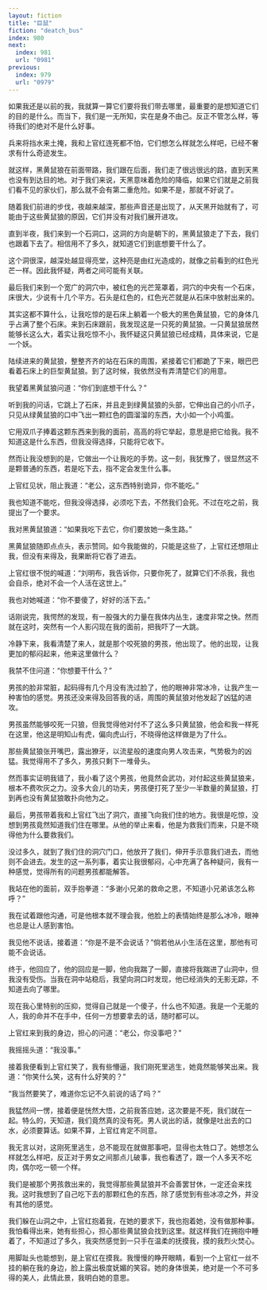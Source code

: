 ```yaml
---
layout: fiction
title: "巨鼠"
fiction: "deatch_bus"
index: 980
next:
  index: 981
  url: "0981"
previous:
  index: 979
  url: "0979"
---
```

如果我还是以前的我，我就算一算它们要将我们带去哪里，最重要的是想知道它们的目的是什么。而当下，我们是一无所知，实在是身不由己。反正不管怎么样，等待我们的绝对不是什么好事。

兵来将挡水来土掩，我和上官红连死都不怕，它们想怎么样就怎么样吧，已经不奢求有什么奇迹发生。

就这样，黑黄鼠狼在前面带路，我们跟在后面，我们走了很远很远的路，直到天黑也没有到达目的地。对于我们来说，天黑意味着危险的降临，如果它们就是之前我们看不见的家伙们，那么就不会有第二重危险。如果不是，那就不好说了。

随着我们前进的步伐，夜越来越深，那些声音还是出现了，从天黑开始就有了，可能由于这些黄鼠狼的原因，它们并没有对我们展开进攻。

直到半夜，我们来到一个石洞口，这洞的方向是朝下的，黑黄鼠狼走了下去，我们也跟着下去了。相信用不了多久，就知道它们到底想要干什么了。

这个洞很深，越深处越显得亮堂，这种亮是由红光造成的，就像之前看到的红色光芒一样。因此我怀疑，两者之间可能有关联。

最后我们来到一个宽广的洞穴中，被红色的光芒笼罩着，洞穴的中央有一个石床，床很大，少说有十几个平方。石头是红色的，红色光芒就是从石床中放射出来的。

其实这都不算什么，让我吃惊的是石床上躺着一个极大的黑色黄鼠狼，它的身体几乎占满了整个石床。来到石床跟前，我发现这是一只死的黄鼠狼。一只黄鼠狼居然能够长这么大，着实让我吃惊不小，我怀疑这只黄鼠狼已经成精，具体来说，它是一个妖。

陆续进来的黄鼠狼，整整齐齐的站在石床的周围，紧接着它们都跪了下来，眼巴巴看着石床上的巨型黄鼠狼。到了这时候，我依然没有弄清楚它们的用意。

我望着黑黄鼠狼问道：“你们到底想干什么？”

听到我的问话，它跳上了石床，并且走到绿黄鼠狼的头部，它伸出自己的小爪子，只见从绿黄鼠狼的口中飞出一颗红色的圆溜溜的东西，大小如一个小鸡蛋。

它用双爪子捧着这颗东西来到我的面前，高高的将它举起，意思是把它给我。我不知道这是什么东西，但我没得选择，只能将它收下。

然而让我没想到的是，它做出一个让我吃的手势。这一刻，我犹豫了，很显然这不是颗普通的东西，若是吃下去，指不定会发生什么事。

上官红见状，阻止我道：“老公，这东西特别诡异，你不能吃。”

我也知道不能吃，但我没得选择，必须吃下去，不然我们会死。不过在吃之前，我提出了一个要求。

我对黑黄鼠狼道：“如果我吃下去它，你们要放她一条生路。”

黑黄鼠狼随即点点头，表示赞同。如今我能做的，只能是这些了，上官红还想阻止我，但没有来得及，我果断将它吞了进去。

上官红很不悦的喊道：“刘明布，我告诉你，只要你死了，就算它们不杀我，我也会自杀，绝对不会一个人活在这世上。”

我也对她喊道：“你不要傻了，好好的活下去。”

话刚说完，我愕然的发现，有一股强大的力量在我体内丛生，速度非常之快。然而就在这时，突然有一个人影闪现在我的面前，把我吓了一大跳。

冷静下来，我看清楚了来人，就是那个咬死狼的男孩，他出现了。他的出现，让我更加的郁闷起来，他来这里做什么？

我禁不住问道：“你想要干什么？”

男孩的脸非常脏，起码得有几个月没有洗过脸了，他的眼神非常冰冷，让我产生一种害怕的感觉。男孩还没来得及回答我的话，周围的黄鼠狼对他发起了凶猛的进攻。

男孩虽然能够咬死一只狼，但我觉得他对付不了这么多只黄鼠狼，他会和我一样死在这里，他这是明知山有虎，偏向虎山行，不晓得他这样做是为了什么。

那些黄鼠狼张开嘴巴，露出獠牙，以流星般的速度向男人攻击来，气势极为的凶猛。我觉得用不了多久，男孩只剩下一堆骨头。

然而事实证明我错了，我小看了这个男孩，他竟然会武功，对付起这些黄鼠狼来，根本不费吹灰之力。没多大会儿的功夫，男孩便打死了至少一半数量的黄鼠狼，打到再也没有黄鼠狼敢扑向他为之。

最后，男孩带着我和上官红飞出了洞穴，直接飞向我们住的地方。我很是吃惊，没想到男孩竟然知道我们住在哪里。从他的举止来看，他是为救我们而来，只是不晓得他为什么要救我们。

没过多久，就到了我们住的洞穴门口，他放开了我们，伸开手示意我们进去，而他则不会进去。发生的这一系列事，着实让我很郁闷，心中充满了各种疑问，我有一种感觉，觉得所有的问题男孩都能解答。

我站在他的面前，双手抱拳道：“多谢小兄弟的救命之恩，不知道小兄弟该怎么称呼？”

我在试着跟他沟通，可是他根本就不理会我，他脸上的表情始终是那么冰冷，眼神也总是让人感到害怕。

我见他不说话，接着道：“你是不是不会说话？”倘若他从小生活在这里，那他有可能不会说话。

终于，他回应了，他的回应是一脚，他向我踹了一脚，直接将我踹进了山洞中，但我没有受伤。当我在洞中站稳后，我望向洞口时发现，他已经消失的无影无踪，不知道去向了哪里。

现在我心里特别的压抑，觉得自己就是一个傻子，什么也不知道。我是一个无能的人，我的命并不在手中，任何一方想要拿去的话，随时都可以。

上官红来到我的身边，担心的问道：“老公，你没事吧？”

我摇摇头道：“我没事。”

接着我便看到上官红笑了，我有些懵逼，我们刚死里逃生，她竟然能够笑出来。我道：“你笑什么笑，这有什么好笑的？”

“我当然要笑了，难道你忘记不久前说的话了吗？”

我猛然间一愣，接着便是恍然大悟，之前我答应她，这次要是不死，我们就在一起。特么的，天知道，我们竟然真的没有死。男人说出的话，就像是吐出去的口水，必须要算话。如果不算，上官红肯定不同意。

我无言以对，这刚死里逃生，总不能现在就做那事吧，显得也太牲口了。她想怎么样就怎么样吧，反正对于男女之间那点儿破事，我也看透了，跟一个人多天不吃肉，偶尔吃一顿一个样。

我们是被那个男孩救出来的，我觉得那些黄鼠狼并不会善罢甘休，一定还会来找我。这时我想到了自己吃下去的那颗红色的东西，除了感觉到有些冰凉之外，并没有其他的感觉。

我们躲在山洞之中，上官红抱着我，在她的要求下，我也抱着她，没有做那种事。我怕看得出来，她有些担心，担心那些黄鼠狼会找到这里。就这样我们在拥抱中睡着了，不知道过了多久，我突然感觉到一只手在温柔的抚摸我，摸的我烈火焚心。

用脚趾头也能想到，是上官红在摸我。我慢慢的睁开眼睛，看到一个上官红一丝不挂的躺在我的身边，脸上露出极度妩媚的笑容。她的身体很美，绝对是一个不可多得的美人，此情此景，我明白她的意思。